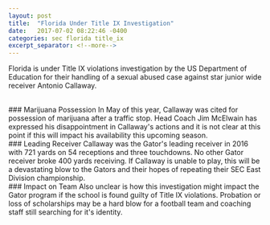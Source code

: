 ```yaml
---
layout: post
title:  "Florida Under Title IX Investigation"
date:   2017-07-02 08:22:46 -0400
categories: sec florida title_ix
excerpt_separator: <!--more-->
---
```


Florida is under Title IX violations investigation by the US Department of Education<!--more--> for their handling of a sexual abused case against star junior wide receiver Antonio Callaway.

<br />
### Marijuana Possession
In May of this year, Callaway was cited for possession of marijuana after a traffic stop. Head Coach Jim McElwain has expressed his disappointment in Callaway's actions and it is not clear at this point if this will impact his availability this upcoming season. 

<br />
### Leading Receiver
Callaway was the Gator's leading receiver in 2016 with 721 yards on 54 receptions and three touchdowns. No other Gator receiver broke 400 yards receiving. If Callaway is unable to play, this will be a devastating blow to the Gators and their hopes of repeating their SEC East Division championship.

<br />
### Impact on Team
Also unclear is how this investigation might impact the Gator program if the school is found guilty of Title IX violations. Probation or loss of scholarships may be a hard blow for a football team and coaching staff still searching for it's identity.